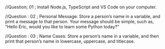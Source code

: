 //Question; 01 ;
Install Node.js, TypeScript and VS Code on your computer.

//Question : 02 ;
Personal Message: Store a person’s name in a variable, and print a message to that person. Your message should be simple, such as, “Hello Eric, would you like to learn some Python today?”

//Question : 03 ;
Name Cases: Store a person’s name in a variable, and then print that person’s name in lowercase, uppercase, and titlecase.
